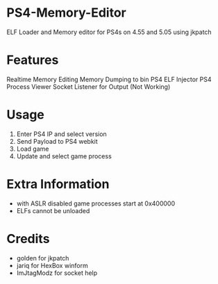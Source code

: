 # PS4-Memory-Editor
ELF Loader and Memory editor for PS4s on 4.55 and 5.05 using jkpatch

# Features
Realtime Memory Editing
Memory Dumping to bin
PS4 ELF Injector
PS4 Process Viewer
Socket Listener for Output (Not Working)

# Usage
1) Enter PS4 IP and select version
2) Send Payload to PS4 webkit
3) Load game
4) Update and select game process

# Extra Information
- with ASLR disabled game processes start at 0x400000
- ELFs cannot be unloaded

# Credits
- golden for jkpatch
- jariq for HexBox winform
- ImJtagModz for socket help
